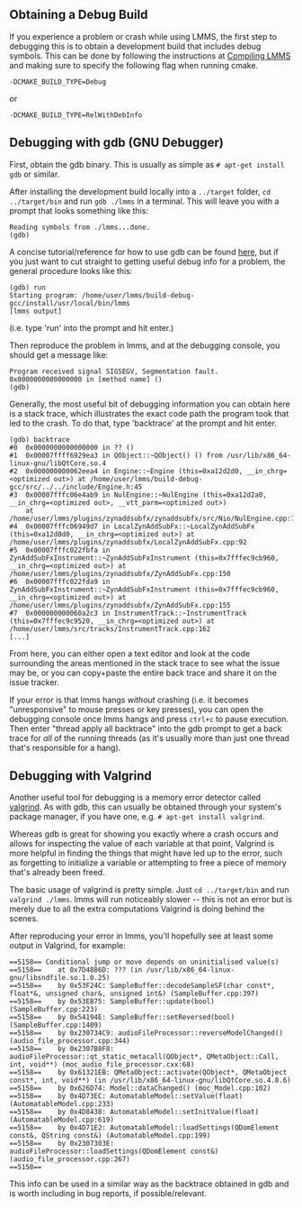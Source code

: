 ## Obtaining a Debug Build

If you experience a problem or crash while using LMMS, the first step to debugging this is to obtain a development build that includes debug symbols. This can be done by following the instructions at [Compiling LMMS](https://github.com/LMMS/lmms/wiki/Compiling-lmms#building-on-linux) and making sure to specify the following flag when running cmake.

```
-DCMAKE_BUILD_TYPE=Debug
```

or 

```
-DCMAKE_BUILD_TYPE=RelWithDebInfo
``` 

## Debugging with gdb (GNU Debugger)

First, obtain the gdb binary. This is usually as simple as `# apt-get install gdb` or similar.

After installing the development build locally into a `../target` folder, `cd ../target/bin` and run `gdb ./lmms` in a terminal. This will leave you with a prompt that looks something like this:
```
Reading symbols from ./lmms...done.
(gdb) 
```

A concise tutorial/reference for how to use gdb can be found [here](http://www.unknownroad.com/rtfm/gdbtut/), but if you just want to cut straight to getting useful debug info for a problem, the general procedure looks like this:
```
(gdb) run
Starting program: /home/user/lmms/build-debug-gcc/install/usr/local/bin/lmms
[lmms output]
```
(i.e. type 'run' into the prompt and hit enter.)

Then reproduce the problem in lmms, and at the debugging console, you should get a message like:
```
Program received signal SIGSEGV, Segmentation fault.
0x0000000000000000 in [method name] ()
(gdb) 
```

Generally, the most useful bit of debugging information you can obtain here is a stack trace, which illustrates the exact code path the program took that led to the crash. To do that, type 'backtrace' at the prompt and hit enter.

```
(gdb) backtrace
#0  0x0000000000000000 in ?? ()
#1  0x00007ffff6929ea3 in QObject::~QObject() () from /usr/lib/x86_64-linux-gnu/libQtCore.so.4
#2  0x000000000062eea4 in Engine::~Engine (this=0xa12d2d0, __in_chrg=<optimized out>) at /home/user/lmms/build-debug-gcc/src/../../include/Engine.h:45
#3  0x00007fffc06e4ab9 in NulEngine::~NulEngine (this=0xa12d2a0, __in_chrg=<optimized out>, __vtt_parm=<optimized out>)
    at /home/user/lmms/plugins/zynaddsubfx/zynaddsubfx/src/Nio/NulEngine.cpp:76
#4  0x00007fffc06949d7 in LocalZynAddSubFx::~LocalZynAddSubFx (this=0xa12d0d0, __in_chrg=<optimized out>) at /home/user/lmms/plugins/zynaddsubfx/LocalZynAddSubFx.cpp:92
#5  0x00007fffc022fbfa in ZynAddSubFxInstrument::~ZynAddSubFxInstrument (this=0x7fffec9cb960, __in_chrg=<optimized out>) at /home/user/lmms/plugins/zynaddsubfx/ZynAddSubFx.cpp:150
#6  0x00007fffc022fda9 in ZynAddSubFxInstrument::~ZynAddSubFxInstrument (this=0x7fffec9cb960, __in_chrg=<optimized out>) at /home/user/lmms/plugins/zynaddsubfx/ZynAddSubFx.cpp:155
#7  0x000000000060a2c3 in InstrumentTrack::~InstrumentTrack (this=0x7fffec9c9520, __in_chrg=<optimized out>) at /home/user/lmms/src/tracks/InstrumentTrack.cpp:162
[...]
```

From here, you can either open a text editor and look at the code surrounding the areas mentioned in the stack trace to see what the issue may be, or you can copy+paste the entire back trace and share it on the issue tracker.

If your error is that lmms hangs *without* crashing (i.e. it becomes "unresponsive" to mouse presses or key presses), you can open the debugging console once lmms hangs and press `ctrl+c` to pause execution. Then enter "thread apply all backtrace" into the gdb prompt to get a back trace for *all* of the running threads (as it's usually more than just one thread that's responsible for a hang).

## Debugging with Valgrind

Another useful tool for debugging is a memory error detector called [valgrind](http://valgrind.org/). As with gdb, this can usually be obtained through your system's package manager, if you have one, e.g. `# apt-get install valgrind`.

Whereas gdb is great for showing you exactly where a crash occurs and allows for inspecting the value of each variable at that point, Valgrind is more helpful in finding the things that might have led up to the error, such as forgetting to initialize a variable or attempting to free a piece of memory that's already been freed.

The basic usage of valgrind is pretty simple. Just `cd ../target/bin` and run `valgrind ./lmms`. lmms will run noticeably slower -- this is not an error but is merely due to all the extra computations Valgrind is doing behind the scenes.

After reproducing your error in lmms, you'll hopefully see at least some output in Valgrind, for example:
```
==5158== Conditional jump or move depends on uninitialised value(s)
==5158==    at 0x7D4886D: ??? (in /usr/lib/x86_64-linux-gnu/libsndfile.so.1.0.25)
==5158==    by 0x53F24C: SampleBuffer::decodeSampleSF(char const*, float*&, unsigned char&, unsigned int&) (SampleBuffer.cpp:397)
==5158==    by 0x53EB75: SampleBuffer::update(bool) (SampleBuffer.cpp:223)
==5158==    by 0x54194E: SampleBuffer::setReversed(bool) (SampleBuffer.cpp:1409)
==5158==    by 0x230734C9: audioFileProcessor::reverseModelChanged() (audio_file_processor.cpp:344)
==5158==    by 0x2307B8F8: audioFileProcessor::qt_static_metacall(QObject*, QMetaObject::Call, int, void**) (moc_audio_file_processor.cxx:68)
==5158==    by 0x61321EB: QMetaObject::activate(QObject*, QMetaObject const*, int, void**) (in /usr/lib/x86_64-linux-gnu/libQtCore.so.4.8.6)
==5158==    by 0x626D74: Model::dataChanged() (moc_Model.cpp:102)
==5158==    by 0x4D73EC: AutomatableModel::setValue(float) (AutomatableModel.cpp:233)
==5158==    by 0x4D8438: AutomatableModel::setInitValue(float) (AutomatableModel.cpp:619)
==5158==    by 0x4D71E2: AutomatableModel::loadSettings(QDomElement const&, QString const&) (AutomatableModel.cpp:199)
==5158==    by 0x2307303E: audioFileProcessor::loadSettings(QDomElement const&) (audio_file_processor.cpp:267)
==5158== 
```

This info can be used in a similar way as the backtrace obtained in gdb and is worth including in bug reports, if possible/relevant.